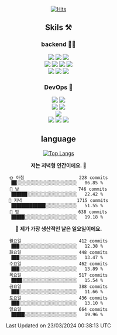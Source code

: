 <div align="center">

[![Hits](https://hits.seeyoufarm.com/api/count/incr/badge.svg?url=https%3A%2F%2Fgithub.com%2Fzxcv9203%2Fhit-counter&count_bg=%23FF7272&title_bg=%23324C2E&icon=codeigniter.svg&icon_color=%23DD5B5B&title=%EB%B0%A9%EB%AC%B8%EC%9E%90&edge_flat=false)](https://hits.seeyoufarm.com)
  
## Skils ⚒️
### backend 🧑‍💻
  
<img src="https://img.shields.io/badge/Java-FF6600?style=flat-square&logo=buymeacoffee&logoColor=white"/>
<img src="https://img.shields.io/badge/Go-0099FF?style=flat-square&logo=go&logoColor=white"/>
<img src="https://img.shields.io/badge/Kotlin-7F52FF?style=flat-square&logo=kotlin&logoColor=white"/>
  
  
<br />
  
<img src="https://img.shields.io/badge/Spring-339933?style=flat-square&logo=Spring&logoColor=white"/>
<img src="https://img.shields.io/badge/Spring Boot-339933?style=flat-square&logo=Spring Boot&logoColor=white"/>
<img src="https://img.shields.io/badge/Spring Security-339933?style=flat-square&logo=Spring Security&logoColor=white"/>
  
<img src="https://img.shields.io/badge/Spring Data JPA-339933?style=flat-square&logo=Hibernate&logoColor=white"/>

<br />
  
  <img src="https://img.shields.io/badge/mysql-0099FF?style=flat-square&logo=mysql&logoColor=white"/>
  <img src="https://img.shields.io/badge/mariadb-0099FF?style=flat-square&logo=mariadb&logoColor=white"/>
  <img src="https://img.shields.io/badge/mongoDB-47A248?style=flat-square&logo=mongodb&logoColor=white"/>
  
  
### DevOps 🚀
  
  <img src="https://img.shields.io/badge/docker-2496ED?style=flat-square&logo=docker&logoColor=white"/>
  <img src="https://img.shields.io/badge/kubernetes-326CE5?style=flat-square&logo=kubernetes&logoColor=white"/>
  
  <br />
  
  <img src="https://img.shields.io/badge/Github Actions-2088FF?style=flat-square&logo=githubactions&logoColor=white"/>
  <img src="https://img.shields.io/badge/Jenkins-D24939?style=flat-square&logo=jenkins&logoColor=white"/>
  
  
  <br />
  <img src="https://img.shields.io/badge/terraform-7B42BC?style=flat-square&logo=terraform&logoColor=white"/>
  
  <br />
  <img src="https://img.shields.io/badge/Amazon AWS-232F3E?style=flat-square&logo=Amazon AWS&logoColor=white"/>

  <img src="https://img.shields.io/badge/GCP-4285F4?style=flat-square&logo=googlecloud&logoColor=white"/>
  <img src="https://img.shields.io/badge/NCP-03C75A?style=flat-square&logo=naver&logoColor=white"/>
  
  
## language

[![Top Langs](https://github-readme-stats.vercel.app/api/top-langs/?username=zxcv9203&hide=html&exclude_repo=zxcv9203.github.io,golB&theme=grate-gatsby)](https://github.com/zxcv9203/github-readme-stats)
  
<!--START_SECTION:waka-->
**저는 저녁형 인간이에요. 🦉** 

```text
🌞 아침                     228 commits         ██░░░░░░░░░░░░░░░░░░░░░░░   06.85 % 
🌆 낮　                     746 commits         ██████░░░░░░░░░░░░░░░░░░░   22.42 % 
🌃 저녁                     1715 commits        █████████████░░░░░░░░░░░░   51.55 % 
🌙 밤　                     638 commits         █████░░░░░░░░░░░░░░░░░░░░   19.18 % 
```
📅 **제가 가장 생산적인 날은 일요일이에요.** 

```text
월요일                      412 commits         ███░░░░░░░░░░░░░░░░░░░░░░   12.38 % 
화요일                      448 commits         ███░░░░░░░░░░░░░░░░░░░░░░   13.47 % 
수요일                      462 commits         ███░░░░░░░░░░░░░░░░░░░░░░   13.89 % 
목요일                      517 commits         ████░░░░░░░░░░░░░░░░░░░░░   15.54 % 
금요일                      388 commits         ███░░░░░░░░░░░░░░░░░░░░░░   11.66 % 
토요일                      436 commits         ███░░░░░░░░░░░░░░░░░░░░░░   13.10 % 
일요일                      664 commits         █████░░░░░░░░░░░░░░░░░░░░   19.96 % 
```



 Last Updated on 23/03/2024 00:38:13 UTC
<!--END_SECTION:waka-->
  
</div>

